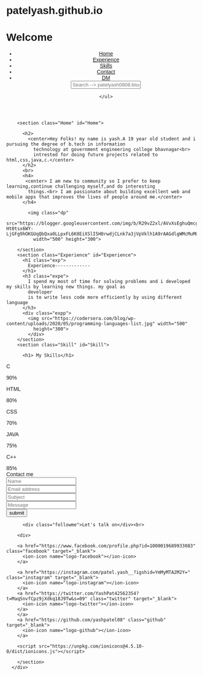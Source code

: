 # patelyash.github.io
<!DOCTYPE html>
<html lang="en">
<head>
  <meta charset="UTF-8">
  <meta http-equiv="X-UA-Compatible" content="IE=edge">
  <meta name="viewport" content="width=device-width, initial-scale=1.0">

  <title>Patel Yash</title>
</head>
<style>
  body,
  h1,
  h2,
  h3,
  h4,
  h5,
  h6 {
    font-family: "Montserrat", sans-serif;
  }

  body {
    color: white;
    background-image: url('https://diffractionlimited.com/wp-content/uploads/2003/03/Diffraction-feature-image-template.007-800x312.jpeg');
    background-attachment: fixed;
    background-size: 100% 100%;

  }

  h1 {
  
    background-attachment: move;
    background-color: rgb(100, 14, 134) color: aliceblue;
    font-size: larger;
    font-family: Arial, Helvetica, sans-serif;

  }

  h3 {
    background-color: rgb(100, 14, 134) color: whitesmoke;
    font-size: medium;
    font-family: Arial, Helvetica, sans-serif;
    padding: 25px;
    margin: 45px;
  }

  h2 {
    color: whitesmoke;
    font-size: medium;
    font-family: Arial, Helvetica, sans-serif;
    margin: 8px;
    padding: 16px;

  }

  h4 {
    color: whitesmoke;
    font-size: medium;
    font-family: Arial, Helvetica, sans-serif;
    margin: 8px;
    padding: 16px;
  }
  .dp
  {
    margin: 20px 0px;
    padding: 25px 0px;
  }
  .expp
  {
    margin: 70px 0px;
    padding: 30px 0px;
  }

  .Contactform {
    text-align: center;
    color: black;
    background-color: white;
   
  }

  .followme {
    padding: 0px;
  }

  .footer {
    margin-top: 100em;

    padding-left: 84em;

  }

  .facebook {
    padding: 20px;
    color: white;
    margin: 5px 2px;
    background: #3b5998;

    width: 50px;
  }

  .twitter {
    padding: 20px;
    margin: 5px 2px;
    background: #55ACEE;
    color: white;
  }

  .instagram {
    padding: 20px;
    margin: 5px 2px;
    background: #f22626;
    color: white;
  }

  .github {
    padding: 20px;
    margin: 5px 2px;
    background: #000000;
    color: white;

  }

  h5 {
    margin-left: 40em;
    padding-bottom: 50em;
  }

  img {
    border-radius: 50%;
    padding: 22px 5px;
    margin: 0px;
    box-sizing: border-box;
    max-width: 300px;
    max-height: 300px;
    object-fit: auto;

  }

  .exp {
    font-size: xx-large;
    margin: 53px;
    padding: 45px;
  }

  .expe {
    color: white;
    font-family: Arial, Helvetica, sans-serif;
    font-size: medium;
  }

  .container {
    width: 100%;

  }

  .skills {
    text-align: right;
    padding-top: 10px;
    padding-bottom: 10px;
    color: white;
  
  }

  .c {
    width: 90%;
    border-radius: 30px;
    background-color: #04AA6D;
  }

  .html {
    width: 80%;
    background-color: #2196F3;
    border-radius: 30px;
  }

  .css {
    width: 70%;
    background-color: #808080;
    border-radius: 30px;
  }

  .java {
    width: 75%;
    background-color: #f44336;
    border-radius: 30px;

  }

  .Cplus {
    width: 85%;
    background-color: #2196F3;
    border-radius: 30px;
  }

  .skillbox {
    width: 100%;
    background-color: rgb(255, 252, 252);
    border-radius: 30px;
    text-align: right;
  }

  .navbar {
    background-color: black;
    border-radius: 4px;
  }

  .navbar ul {
    overflow: auto;
  }

  .navbar li {
    padding-top: 3px;
    float: left;
    list-style: none;
    margin: 13px 60px;
    transition: all linear 0.5s;
  }

  .navbar li a {
    padding: 3px 3px;
    text-decoration: none;
    color: white;

  }

  .navbar li a:hover {
    color: red;
  }

  .search {
    float: right;
    color: white;
    padding: 12px 65px;
  }

  .navbar input {
    border: 2px solid black;
    border-radius: 14px;
    padding: 3px 5px;
    width: 235px;
  }
  section
  {
    height: 45vh;
    display: flex;
    min-height: 100vh;
    width: 100%;
    flex-direction: column;
    align-items:center;
    justify-content: flex-start;
    flex-wrap: wrap;
    flex-direction: column wrap;
  }

.Home
{
  order: 1;
  flex-grow: 10;
}
.Experience
{
  order: 2;
}
.Skill
{
  order: 3;
  margin: 10px 34px;
  padding: 30px 56px;
  
}
.contact
{
  order: 4;
  margin: 10px 20px;
  padding: 10px 30px;
}
.DM
{
  order: 5;
  flex-shrink: 2;
}
@media (max-width:940px ) 
{
  .navbar ul
  {
    position: fixed;
    top: 80px;
    left:0;
    background: #111;
    height: 100vh;
    width: 100%;
    display: block;
    text-align: center;
    transition: all 0.3s ease;
  }  
  .navbar  ul li 
  {
    margin: 40px 0px;
  }
  .navbar ul li a
  {
    font-size: 20px;
  }
}
header
{
  padding: 10px 10px;
  background: black;
  position: sticky;
  top: 0;
  width: 100%;
  z-index: 1111;
}
.active
{
  background-color: orangered;
  display: inline-block;
  padding: 5px;
}
</style>


<body>

  <div>
    <h1>Welcome
    </h1>
  </div>
  
<header>

  <nav class="navbar">
    <ul>
      <li class="links"><a href="#Home">Home</a></li>
      <li class="links"><a href="#Experience">Experience</a></li>
      <li class="links"><a href="#Skill">Skills</a></li>
      <li class="links"><a href="#contact">Contact</a></li>
      <li class="links"><a href="#DM">DM</a></li>
      <div class="search">
        <input type="text" name="search" id="search" placeholder="Search --> patelyash0808.blogspot.com">
      </div>

    </ul>
  </nav>
  
</header>
      <div class="content">

        <section class="Home" id="Home">

          <h2>
            <center>Hey Folks! my name is yash.A 19 year old student and i pursuing the degree of b.tech in information
              technology at government engineering college bhavnagar<br>
              intrested for doing future projects related to html,css,java,c.</center>
          </h2>
          <br>
          <h4>
           <center> I am new to community so I prefer to keep learning,continue challenging myself,and do interesting
            things.<br> I am passionate about building excellent web and mobile apps that improves the lives of people around me.</center>
          </h4>
          
            <img class="dp"
              src="https://blogger.googleusercontent.com/img/b/R29vZ2xl/AVvXsEghuQmcgS8dMqXKSFZQqVA4cQe-Ht0tsx6WY-LjGFg9hOKGUqQbQxa0LLpxFL6K8EiXSlI5H0rwdjCLnk7a3jVpVklh1A9rAAGdlgWMcMuMUOYQhTBBQnl0LWcKlVRVRsAXAMndISPgKFqrCrwak4CONsPKGyLfqf5tSRgTxx98YeKQC7E6fBacvOs2/s320/IMG_20220222_094306%20%281%29.jpg"
              width="500" height="300">
          
        </section>
        <section class="Experience" id="Experience">
          <h1 class="exp">
            Experience-------------
          </h1>
          <h3 class="expe">
            I spend my most of time for solving problems and i developed my skills by learning new things. my goal as
            developer
            is to write less code more efficiently by using different language
          </h3>
          <div class="expp">
            <img src="https://codersera.com/blog/wp-content/uploads/2020/05/programming-languages-list.jpg" width="500"
              height="300">
            </div>
        </section>
        <section class="Skill" id="Skill">

          <h1> My Skills</h1>
  <p>C</p>
  <div class="skillbox" skill="C">
    <div class="skill c"> 90% </div>
  </div>

  <p>HTML</p>
  <div class="skillbox" skill="HTML">
    <div class="skill html"> 80% </div>
  </div>

  <p>CSS</p>
  <div class="skillbox" skill="CSS">
    <div class="skill css"> 70% </div>
  </div>

  <p>JAVA</p>
  <div class="skillbox" skill="JAVA">
    <div class="skill java"> 75% </div>
  </div>

  <p>C++</p>
  <div class="skillbox" skill="Cplus">
    <div class="skill Cplus"> 85% </div>

  </div>
        </section>
        <section class="contact" id="contact">
          <div class="footer">
            <div class="Contactform">Contact me</div>
            <div>
              <input type="text" id="input-name" placeholder="Name">
              <br>
              <input type="email" id="input-email" placeholder="Email address">
              <br>
              <input type="text" id="input-subject" placeholder="Subject">
              <br>
              <input type="text" id="input-message" placeholder="Message">
            </div>
            <a href="mailto:pateljyash0808@gmail.com">
              <input type="submit" value="submit" id="input-submit">
            </a>
          </div>
        </section>
        <section class="DM" id="DM">

          <div class="followme">Let's talk on</div><br>

        <div>
      
        <a href="https://www.facebook.com/profile.php?id=1000019689933083" class="facebook" target="_blank">
          <ion-icon name="logo-facebook"></ion-icon>
        </a>
      
        <a href="https://instagram.com/patel.yash__?igshid=YmMyMTA2M2Y=" class="instagram" target="_blank">
          <ion-icon name="logo-instagram"></ion-icon>
        </a>
        <a href="https://twitter.com/YashPat42562354?t=MaqSnvfCpz9jXdkq18J9Tw&s=09" class="twitter" target="_blank">
          <ion-icon name="logo-twitter"></ion-icon>
        </a>
        </a>
        <a href="https://github.com/yashpatel08" class="github" target="_blank">
          <ion-icon name="logo-github"></ion-icon>
        </a>
      
        <script src="https://unpkg.com/ionicons@4.5.10-0/dist/ionicons.js"></script>

        </section>
      </div>
        
</body>

</html>
